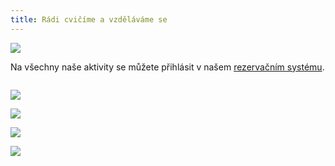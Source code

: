 ```yaml
---
title: Rádi cvičíme a vzděláváme se
---
```

![](/images/uploads/dosp_web.jpg)

Na všechny naše aktivity se můžete přihlásit v našem [rezervačním systému](https://vigvam.webooker.eu/).

![]()

![](/images/uploads/konverzace_aj-1-.jpg)

![](/images/uploads/prvni_pomoc-1-.jpg)

![](/images/uploads/baner_hormonalka-1-.jpg)

![](/images/uploads/baner_francouzstina-1-.jpg)